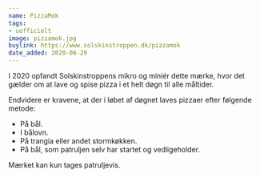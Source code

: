 ```yaml
---
name: PizzaMok
tags:
- uofficielt
image: pizzamok.jpg
buylink: https://www.solskinstroppen.dk/pizzamok
date_added: 2020-06-29
---
```

I 2020 opfandt Solskinstroppens mikro og miniér dette mærke, hvor det gælder om at lave og spise pizza i et helt døgn til alle måltider.

Endvidere er kravene, at der i løbet af døgnet laves pizzaer efter følgende metode:
- På bål.
- I bålovn.
- På trangia eller andet stormkøkken.
- På bål, som patruljen selv har startet og vedligeholder.
 

Mærket kan kun tages patruljevis.
